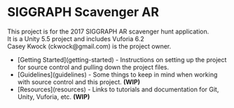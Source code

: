 <h1>SIGGRAPH Scavenger AR</h1>
This project is for the 2017 SIGGRAPH AR scavenger hunt application.<br />
It is a Unity 5.5 project and includes Vuforia 6.2<br />
Casey Kwock (ckwock@gmail.com) is the project owner.<br />

<ul>
  <li>[Getting Started](getting-started) - Instructions on setting up the project for source control and pulling down the project files.<br /></li>
  <li>[Guidelines](guidelines) - Some things to keep in mind when working with source control and this project. <b>(WIP)</b><br /></li>
  <li>[Resources](resources) - Links to tutorials and documentation for Git, Unity, Vuforia, etc. <b>(WIP)</b><br /></li>
</ul>